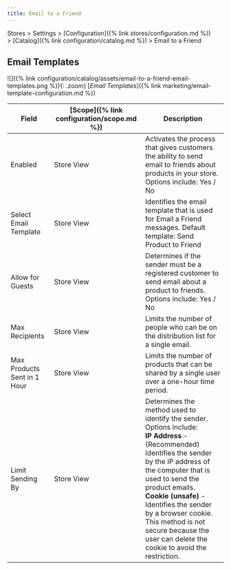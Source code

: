```yaml
---
title: Email to a Friend
---
```


Stores > Settings > [Configuration]({% link stores/configuration.md %}) > [Catalog]({% link configuration/catalog.md %}) > Email to a Friend

## Email Templates

![]({% link configuration/catalog/assets/email-to-a-friend-email-templates.png %}){: .zoom}
[_Email Templates_]({% link marketing/email-template-configuration.md %})

|Field|[Scope]({% link configuration/scope.md %})|Description|
|--- |--- |--- |
|Enabled|Store View|Activates the process that gives customers the ability to send email to friends about products in your store. Options include: Yes / No|
|Select Email Template|Store View|Identifies the email template that is used for Email a Friend messages. Default template: Send Product to Friend|
|Allow for Guests|Store View|Determines if the sender must be a registered customer to send email about a product to friends. Options include: Yes / No|
|Max Recipients|Store View|Limits the number of people who can be on the distribution list for a single email.|
|Max Products Sent in 1  Hour|Store View|Limits the number of products   that can be shared by a single user over a one-hour time period.|
|Limit Sending By|Store View|Determines the method used to identify the sender. Options include: <br/>**IP Address** - (Recommended) Identifies the sender by the IP address of the computer that is used to send the product emails. <br/>**Cookie (unsafe)** - Identifies the sender by a browser cookie. This method is not secure because the user can delete the cookie to avoid the restriction.|
